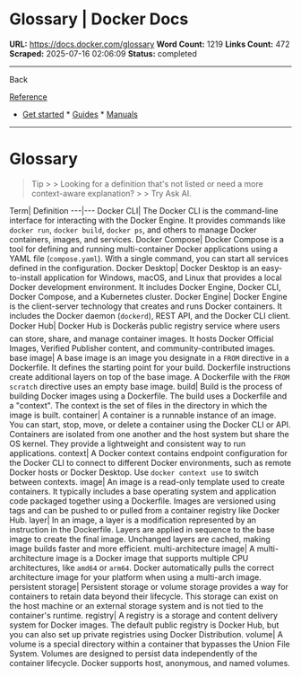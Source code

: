 # Glossary | Docker Docs

**URL:** https://docs.docker.com/glossary
**Word Count:** 1219
**Links Count:** 472
**Scraped:** 2025-07-16 02:06:09
**Status:** completed

---

Back

[Reference](https://docs.docker.com/reference/)

  * [Get started](https://docs.docker.com/get-started/)   * [Guides](https://docs.docker.com/guides/)   * [Manuals](https://docs.docker.com/manuals/)

* * *

# Glossary

> Tip >  > Looking for a definition that's not listed or need a more context-aware explanation? >  > Try Ask AI.

Term| Definition   ---|---   Docker CLI| The Docker CLI is the command-line interface for interacting with the Docker Engine. It provides commands like `docker run`, `docker build`, `docker ps`, and others to manage Docker containers, images, and services.   Docker Compose| Docker Compose is a tool for defining and running multi-container Docker applications using a YAML file \(`compose.yaml`\). With a single command, you can start all services defined in the configuration.   Docker Desktop| Docker Desktop is an easy-to-install application for Windows, macOS, and Linux that provides a local Docker development environment. It includes Docker Engine, Docker CLI, Docker Compose, and a Kubernetes cluster.   Docker Engine| Docker Engine is the client-server technology that creates and runs Docker containers. It includes the Docker daemon \(`dockerd`\), REST API, and the Docker CLI client.   Docker Hub| Docker Hub is Dockerâs public registry service where users can store, share, and manage container images. It hosts Docker Official Images, Verified Publisher content, and community-contributed images.   base image| A base image is an image you designate in a `FROM` directive in a Dockerfile. It defines the starting point for your build. Dockerfile instructions create additional layers on top of the base image. A Dockerfile with the `FROM scratch` directive uses an empty base image.   build| Build is the process of building Docker images using a Dockerfile. The build uses a Dockerfile and a "context". The context is the set of files in the directory in which the image is built.   container| A container is a runnable instance of an image. You can start, stop, move, or delete a container using the Docker CLI or API. Containers are isolated from one another and the host system but share the OS kernel. They provide a lightweight and consistent way to run applications.   context| A Docker context contains endpoint configuration for the Docker CLI to connect to different Docker environments, such as remote Docker hosts or Docker Desktop. Use `docker context use` to switch between contexts.   image| An image is a read-only template used to create containers. It typically includes a base operating system and application code packaged together using a Dockerfile. Images are versioned using tags and can be pushed to or pulled from a container registry like Docker Hub.   layer| In an image, a layer is a modification represented by an instruction in the Dockerfile. Layers are applied in sequence to the base image to create the final image. Unchanged layers are cached, making image builds faster and more efficient.   multi-architecture image| A multi-architecture image is a Docker image that supports multiple CPU architectures, like `amd64` or `arm64`. Docker automatically pulls the correct architecture image for your platform when using a multi-arch image.   persistent storage| Persistent storage or volume storage provides a way for containers to retain data beyond their lifecycle. This storage can exist on the host machine or an external storage system and is not tied to the container's runtime.   registry| A registry is a storage and content delivery system for Docker images. The default public registry is Docker Hub, but you can also set up private registries using Docker Distribution.   volume| A volume is a special directory within a container that bypasses the Union File System. Volumes are designed to persist data independently of the container lifecycle. Docker supports host, anonymous, and named volumes.